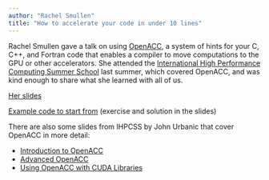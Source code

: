 ```yaml
---
author: "Rachel Smullen"
title: "How to accelerate your code in under 10 lines"
---
```


Rachel Smullen gave a talk on using [OpenACC](https://www.openacc.org), a system of hints for your C, C++, and Fortran code that enables a compiler to move computations to the GPU or other accelerators. She attended the [International High Performance Computing Summer School](http://ihpcss.org) last summer, which covered OpenACC, and was kind enough to share what she learned with all of us.

[Her slides](/downloads/2018-19/hpc-and-openacc/CodeCoffee_OpenACC.pdf)

[Example code to start from](/downloads/2018-19/hpc-and-openacc/laplace_acc.c) (exercise and solution in the slides)

There are also some slides from IHPCSS by John Urbanic that cover OpenACC in more detail:

  - [Introduction to OpenACC](/downloads/2018-19/hpc-and-openacc/OpenACC_Introduction_To_OpenACC.PDF)
  - [Advanced OpenACC](/downloads/2018-19/hpc-and-openacc/OpenACC_Advanced_OpenACC.PDF)
  - [Using OpenACC with CUDA Libraries](/downloads/2018-19/hpc-and-openacc/OpenACC_Using_OpenACC_with_CUDA_Libraries.pdf)
